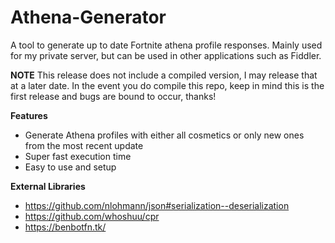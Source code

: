 # Athena-Generator
A tool to generate up to date Fortnite athena profile responses. Mainly used for my private server, but can be used in other applications such as Fiddler.

**NOTE** This release does not include a compiled version, I may release that at a later date. In the event you do compile this repo, keep in mind this is the first release and bugs are bound to occur, thanks!

__Features__
- Generate Athena profiles with either all cosmetics or only new ones from the most recent update
- Super fast execution time
- Easy to use and setup

__External Libraries__
- https://github.com/nlohmann/json#serialization--deserialization
- https://github.com/whoshuu/cpr
- https://benbotfn.tk/
